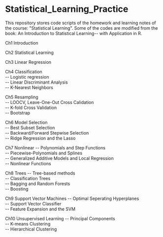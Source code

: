 # Statistical_Learning_Practice

This repository stores code scripts of the homework and learning notes of the course:  "Statistical Learning". Some of the codes are modified from the book: An Introduction to Statistical Learning-- with Application in R.

Ch1 Introduction

Ch2 Statistical Learning 

Ch3 Linear Regression 

Ch4 Classification <br>
  -- Logistic regression <br>
  -- Linear Discriminant Analysis <br>
  -- K-Nearest Neighbors <br>

Ch5 Resampling <br>
  -- LOOCV, Leave-One-Out Cross Calidation <br>
  -- K-fold Cross Validation <br>
  -- Bootstrap <br>

Ch6 Model Selection <br>
  -- Best Subset Selection <br>
  -- Backward/Forward Stepwise Selection <br>
  -- Ridge Regression and the Lasso <br>

Ch7 Nonlinear 
  -- Polynomials and Step Functions <br>
  -- Piecewise-Polynomials and Splines <br>
  -- Generalized Additive Models and Local Regression <br>
  -- Nonlinear Functions <br>

Ch8 Trees
  -- Tree-based methods <br>
  -- Classification Trees <br>
  -- Bagging and Random Forests <br>
  -- Boosting <br>

Ch9 Support Vector Machines
  -- Optimal Seperating Hyperplanes <br>
  -- Support Vector Classifier <br>
  -- Feature Expansion and the SVM <br>

Ch10 Unsupervised Learning
  -- Principal Components <br>
  -- K-means Clustering <br>
  -- Hierarchical Clustering <br>
